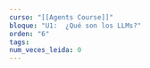 ```yaml
---
curso: "[[Agents Course]]"
bloque: "U1:  ¿Qué son los LLMs?"
orden: "6"
tags: 
num_veces_leida: 0
---
```

